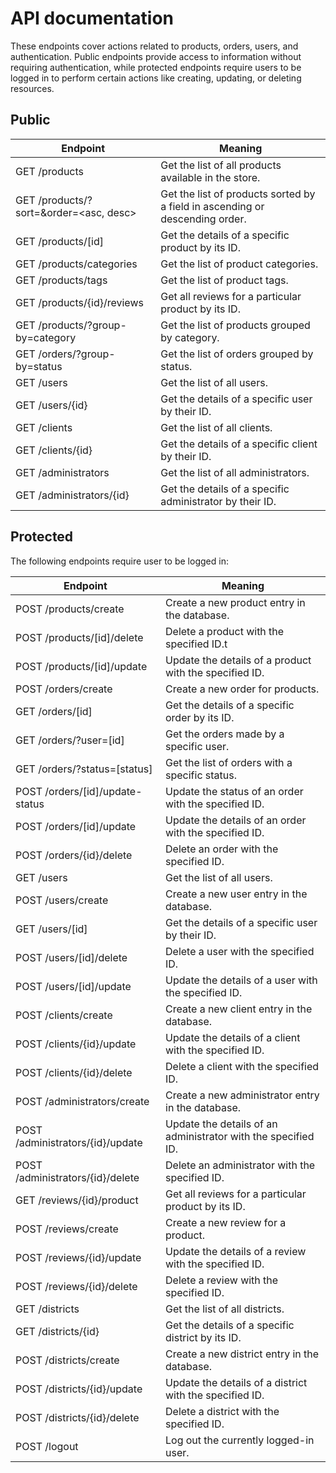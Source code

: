 # API documentation

These endpoints cover actions related to products, orders, users, and authentication. Public endpoints provide access to information without requiring authentication, while protected endpoints require users to be logged in to perform certain actions like creating, updating, or deleting resources.


## Public

|  Endpoint                                    |  Meaning                                                                    |
|----------------------------------------------|-----------------------------------------------------------------------------|
| GET /products                                | Get the list of all products available in the store.                        | 
| GET /products/?sort=<field>&order=<asc, desc>| Get the list of products sorted by a field in ascending or descending order.|
| GET /products/[id]                           | Get the details of a specific product by its ID.                            |
| GET /products/categories                     | Get the list of product categories.                                         | 
| GET /products/tags                           | Get the list of product tags.                                               |
| GET /products/{id}/reviews                   | Get all reviews for a particular product by its ID.                         |
| GET /products/?group-by=category             | Get the list of products grouped by category.                               |
| GET /orders/?group-by=status                 | Get the list of orders grouped by status.                                   |
| GET /users                                   | Get the list of all users.                                                  |
| GET /users/{id}                              | Get the details of a specific user by their ID.                             |
| GET /clients                                 | Get the list of all clients.                                                |
| GET /clients/{id}                            | Get the details of a specific client by their ID.                           |
| GET /administrators                          | Get the list of all administrators.                                         |
| GET /administrators/{id}                     | Get the details of a specific administrator by their ID.                    |
 

## Protected


The following endpoints require user to be logged in:

|  Endpoint                                   |  Meaning                                                                    | 
|---------------------------------------------|-----------------------------------------------------------------------------|
| POST /products/create                       | Create a new product entry in the database.                                 |
| POST /products/[id]/delete                  | Delete a product with the specified ID.t                                    |
| POST /products/[id]/update                  | Update the details of a product with the specified ID.                      |
| POST /orders/create                         | Create a new order for products.                                            |
| GET /orders/[id]                            | Get the details of a specific order by its ID.                              |
| GET /orders/?user=[id]                      | Get the orders made by a specific user.                                     |
| GET /orders/?status=[status]                | Get the list of orders with a specific status.                              |
| POST /orders/[id]/update-status             | Update the status of an order with the specified ID.                        |
| POST /orders/[id]/update                    | Update the details of an order with the specified ID.                       |
| POST /orders/{id}/delete                    | Delete an order with the specified ID.                                      |
| GET /users                                  | Get the list of all users.                                                  |
| POST /users/create                          | Create a new user entry in the database.                                    |
| GET /users/[id]                             | Get the details of a specific user by their ID.                             |
| POST /users/[id]/delete                     | Delete a user with the specified ID.                                        |
| POST /users/[id]/update                     | Update the details of a user with the specified ID.                         |
| POST /clients/create                        | Create a new client entry in the database.                                  |
| POST /clients/{id}/update                   | Update the details of a client with the specified ID.                       |
| POST /clients/{id}/delete                   | Delete a client with the specified ID.                                      |
| POST /administrators/create                 | Create a new administrator entry in the database.                           |
| POST /administrators/{id}/update            | Update the details of an administrator with the specified ID.               |
| POST /administrators/{id}/delete            | Delete an administrator with the specified ID.                              |
| GET /reviews/{id}/product                   | Get all reviews for a particular product by its ID.                         |
| POST /reviews/create                        | Create a new review for a product.                                          |
| POST /reviews/{id}/update                   | Update the details of a review with the specified ID.                       |
| POST /reviews/{id}/delete                   | Delete a review with the specified ID.                                      |
| GET /districts                              | Get the list of all districts.                                              |
| GET /districts/{id}                         | Get the details of a specific district by its ID.                           |
| POST /districts/create                      | Create a new district entry in the database.                                |
| POST /districts/{id}/update                 | Update the details of a district with the specified ID.                     |
| POST /districts/{id}/delete                 | Delete a district with the specified ID.                                |
| POST /logout                                | Log out the currently logged-in user.                                       |


